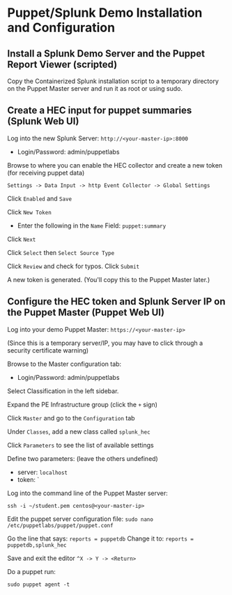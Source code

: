 Puppet/Splunk Demo Installation and Configuration
==============

Install a Splunk Demo Server and the Puppet Report Viewer (scripted)
-----------

Copy the Containerized Splunk installation script to a temporary directory on
the Puppet Master server and run it as root or using sudo.

Create a HEC input for puppet summaries (Splunk Web UI)
-----------
Log into the new Splunk Server: `http://<your-master-ip>:8000`
- Login/Password: admin/puppetlabs

Browse to where you can enable the HEC collector and create a new token (for receiving puppet data)

`Settings -> Data Input -> http Event Collector -> Global Settings`

Click `Enabled` and `Save`

Click `New Token`

- Enter the following in the `Name` Field: `puppet:summary`

Click `Next`

Click `Select` then `Select Source Type`

Click `Review` and check for typos. Click `Submit`

A new token is generated. (You'll copy this to the Puppet Master later.)

Configure the HEC token and Splunk Server IP on the Puppet Master (Puppet Web UI)
------------
Log into your demo Puppet Master: `https://<your-master-ip>`

(Since this is a temporary server/IP, you may have to click through a security certificate warning)

Browse to the Master configuration tab:
- Login/Password: admin/puppetlabs

Select Classification in the left sidebar.

Expand the PE Infrastructure group (click the `+` sign)

Click `Master` and go to the `Configuration` tab

Under `Classes`, add a new class called `splunk_hec`

Click `Parameters` to see the list of available settings

Define two parameters: (leave the others undefined)
- server: `localhost`
- token: `<paste the token created when you defined a new HEC collectory on the Splunk Server>

Log into the command line of the Puppet Master server:

`ssh -i ~/student.pem centos@<your-master-ip>`

Edit the puppet server configuration file:
`sudo nano /etc/puppetlabs/puppet/puppet.conf`

Go the line that says: `reports = puppetdb`
Change it to: `reports = puppetdb,splunk_hec`

Save and exit the editor
`^X -> Y -> <Return>`

Do a puppet run:

`sudo puppet agent -t`
